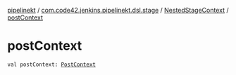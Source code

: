 [pipelinekt](../../index.md) / [com.code42.jenkins.pipelinekt.dsl.stage](../index.md) / [NestedStageContext](index.md) / [postContext](./post-context.md)

# postContext

`val postContext: `[`PostContext`](../../com.code42.jenkins.pipelinekt.dsl.post/-post-context/index.md)